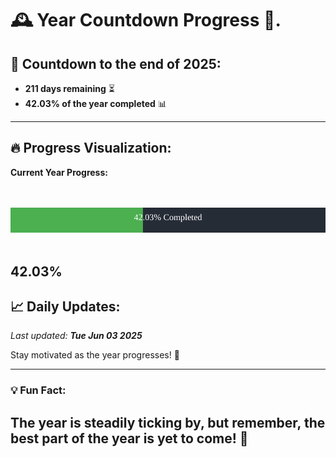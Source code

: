 
# &#x1F570; **Year Countdown Progress** &#x1F389;.

## &#x1F4C5; Countdown to the end of 2025:
- **211 days remaining** &#x23F3;
- **42.03% of the year completed** &#x1F4CA;

---

## &#x1F525; **Progress Visualization**:

**Current Year Progress:**

<br><br>
![Progress Bar](https://raw.githubusercontent.com/dayanidigv/year-countdown-progress/main/progress-bar.svg)
<br><br>

**42.03%**
---

## &#x1F4C8; **Daily Updates**:

_Last updated: **Tue Jun 03 2025**_

Stay motivated as the year progresses! &#x1F680;

--- 

### &#x1F4A1; **Fun Fact:**
The year is steadily ticking by, but remember, the best part of the year is yet to come! &#x1F31F;
---
